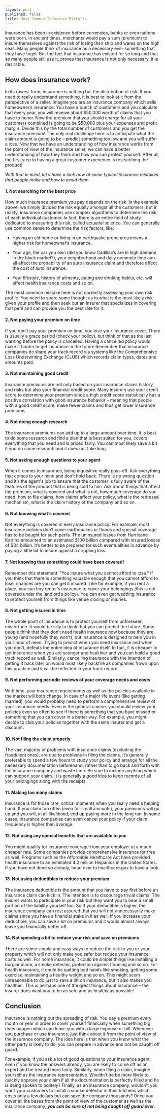 ```yaml
---
layout: post
published: false
title: Most Common Insurance Pitfalls
---
```


Insurance has been in existence before currencies, banks or even nations were born. In ancient times, merchants would pay a sum (premium) to insure themselves against the risk of losing their ship and wares on the high seas. Many people think of insurance as a necessary evil- something that they have toget. But the fact that insurance has existed for so long and that so many people still use it, proves that insurance is not only necessary, it is desirable.

## How does insurance work?

In its rawest form, insurance is nothing but the distribution of risk. If you need to really understand something, it is best to look at it from the perspective of a seller. Imagine you are an insurance company which sells homeowner’s insurance. You have a bunch of customers and you calculate that every year, you will receive about $50,000 worth of claims that you have to honor. Now the premium that you should charge for all your customers combined is going to be $50,000 plus your expenses and profit margin. Divide this by the total number of customers and you get the insurance premium! The only real challenge here is to anticipate what the claim amount is going to be – predict something too low and you will suffer a loss.
Now that we have an understanding of how insurance works from the point of view of the insurance seller, we can have a better understanding of how they think and how you can protect yourself. After all, the first step to having a great customer experience is researching the product!

_With that in mind, let’s have a look now at some typical insurance mistakes that people make and how to avoid them._

#### 1. Not searching for the best price

How much insurance premium you pay depends on the risk. In the example above, we simply divided the risk equally amongst all the customers, but in reality, insurance companies use complex algorithms to determine the risk of each individual customer. In fact, there is an entire field of study dedicated to measuring this risk, called actuarial science. You can generally use common sense to determine the risk factors, like:

* Having an old home or living in an earthquake prone area means a higher risk for homeowner’s insurance.

* Your age, the car you own (did you know Cadillac’s are in high demand in the black market?), your neighborhood and daily commute time can all affect the probability of an auto insurance claim and therefore affect the cost of auto insurance.

* Your lifestyle, history of ailments, eating and drinking habits, etc. will affect health insurance costs and so on.

The most common mistake here is not correctly assessing your own risk profile. You need to spare some thought as to what is the most likely risk given your profile and then seek out an insurer that specializes in covering that peril and can provide you the best rate for it.

#### 2. Not paying your premium on time

If you don’t pay your premium on time, you lose your insurance cover. There is usually a grace period (check your policy), but think of that as the last warning before the policy is cancelled. Having a cancelled policy would make it harder to get insurance in the future.Remember that insurance companies do share your track record via systems like the Comprehensive Loss Underwriting Exchange (CLUE) which records claim types, dates and amounts paid. 

#### 3. Not maintaining good credit

Insurance premiums are not only based on your insurance claims history and risks but also your financial credit score. Many insurers use your credit score to determine your premium since a high credit score statistically has a positive correlation with good insurance behavior – meaning that people with a good credit score, make fewer claims and thus get lower insurance premiums.

#### 4. Not doing enough research

The insurance premiums can add up to a large amount over time. It is best to do some research and find a plan that is best suited for you, covers everything that you need and is priced fairly. You can most likely save a bit if you do some research and it does not take long.

#### 5. Not asking enough questions to your agent

When it comes to insurance, being inquisitive really pays off. Ask everything that comes to your mind and don’t hold back. There is no wrong question and it’s the agent's job to ensure that the customer is fully aware of the features of the product that is being sold to him. Ask about things that affect the premium, what is covered and what is not, how much coverage do you need, how to file claims, how claims affect your policy, what is the redressal mechanism, what is the claim history of the company and so on.

#### 6. Not knowing what’s covered

Not everything is covered in every insurance policy. For example, most insurance policies don’t cover earthquakes or floods and special coverage has to be bought for such perils. The uninsured losses from Hurricane Katrina amounted to an estimated $100 billion compared with insured losses of $34 billion. It’s better to be prepared for such eventualities in advance by paying a little bit to insure against a crippling loss.

#### 7. Not knowing that something could have been covered!

Remember this statement: “You insure what you cannot afford to lose.” If you think that there is something valuable enough that you cannot afford to lose, chances are you can get it insured. Like for example, if you rent a place, you can buy renter’s insurance to cover your belongings (this is not covered under the landlord’s policy). You can even get wedding insurance to protect yourself from things like venue closing or injuries. 

#### 8. Not getting insured in time

The whole point of insurance is to protect yourself from unforeseen misfortune. It would be silly to think that you can predict the future. Some people think that they don’t need health insurance now because they are young (and hopefully they won’t), but insurance is designed to help you in your hour of need. Trying to predict when you need insurance and when you don’t, defeats the entire idea of insurance itself. In fact, it is cheaper to get insurance when you are younger and healthier and you can build a good track record as well. Similarly, cancelling insurance with the intention of getting it back later on would most likely backfire as companies frown upon this practice and it will be reflected in your track record.

#### 9. Not performing periodic reviews of your coverage needs and costs

With time, your insurance requirements as well as the policies available in the market will both change. In case of a major life event (like getting married), you would probably need to perform a comprehensive review of your insurance needs. Even in the general course, you should review your policies even so often to see if there is something that you have missed or something that you can cover in a better way. For example, you might decide to club your policies together with the same insurer and get a discount.

#### 10. Not filing the claim properly

The vast majority of problems with insurance claims (excluding the fraudulent ones), are due to problems in filing the claims. It’s generally preferable to spend a few hours to study your policy and arrange for all the necessary documentation beforehand, rather than to go back and forth with the insurance company and waste time. Be sure to include anything which can support your claim. It is generally a good idea to keep records of all your belongings along with the receipts.

#### 11. Making too many claims

Insurance is for those rare, critical moments when you really need a helping hand. If you claim too often (even for small amounts), your premiums will go up and you will, in all likelihood, end up paying more in the long run. In some cases, insurance companies can even cancel your policy if your claim frequency is higher than average.

#### 12. Not using any special benefits that are available to you

You might qualify for insurance coverage from your employer at a much cheaper rate. Some companies provide comprehensive insurance for free as well. Programs such as the Affordable Healthcare Act have provided health insurance to an estimated 4.2 million Hispanics in the United States. If you have not done so already, head over to healthcare.gov to have a look. 

#### 13. Not using deductibles to reduce your premium

The insurance deductible is the amount that you have to pay first before an insurance claim can kick in. The intention is to discourage trivial claims. The insurer wants to participate in your risk but they want you to bear a small portion of the liability yourself too. So if your deductible is higher, the insurance company can rest assured that you will not unnecessarily make claims since you have a financial stake in it as well. If you increase your deductible, you can save a lot on premiums and it would almost always leave you financially better off.

#### 14. Not spending a bit to reduce your risk and save on premiums

There are some simple and easy ways to reduce the risk to you or your property which will not only make you safer but reduce your insurance costs as well. For home insurance, it could be simple things like installing a burglar alarm, a smoke detector, protection against flooding and so on. For health insurance, it could be quitting bad habits like smoking, getting some exercise, maintaining a healthy weight and so on. This might seem unreasonable to do just to save a bit on insurance, but it also makes you healthier. This is perhaps one of the great things about insurance – the insurer does want you to be as safe and as healthy as possible!

## Conclusion
Insurance is nothing but the spreading of risk. You pay a premium every month or year in order to cover yourself financially when something big does happen which can leave you with a large expense or bill. Whenever you purchase or use insurance, just think about it from the point of view of the insurance company. The idea here is that when you know what the other party is likely to do, you can prepare in advance and not be caught off guard. 

For example, if you ask a lot of good questions to your insurance agent, even if you know the answers already, you are likely to come off as an expert and be treated more fairly. Similarly, when filing a claim, imagine yourself as the insurance representative. Wouldn't he be more likely to quickly approve your claim if all the documentation is perfectly filled and he is being spoken to politely? Finally, as an insurance company, wouldn't you want your customers to install a smoke detector in their kitchens which costs only a few dollars but can save the company thousands? Once you cover all the bases from the point of view of the customer as well as the insurance company, _**you can be sure of not being caught off guard ever**_.

